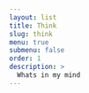 ```yaml
---
layout: list
title: Think
slug: think
menu: true
submenu: false
order: 1
description: >
  Whats in my mind  
---
```

